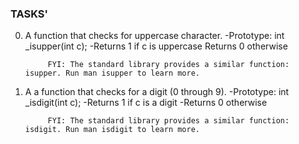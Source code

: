 ### TASKS'

0. A  function that checks for uppercase character.
        -Prototype: int _isupper(int c);
        -Returns 1 if c is uppercase
            Returns 0 otherwise

            FYI: The standard library provides a similar function: isupper. Run man isupper to learn more.

1. A a function that checks for a digit (0 through 9).
-Prototype: int \_isdigit(int c);
        -Returns 1 if c is a digit
            -Returns 0 otherwise

            FYI: The standard library provides a similar function: isdigit. Run man isdigit to learn more.


